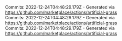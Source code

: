 Commits: 2022-12-24T04:48:29.179Z - Generated via https://github.com/marketplace/actions/artificial-grass
<br>
Commits: 2022-12-24T04:48:29.179Z - Generated via https://github.com/marketplace/actions/artificial-grass
<br>
Commits: 2022-12-24T04:48:29.179Z - Generated via https://github.com/marketplace/actions/artificial-grass
<br>
